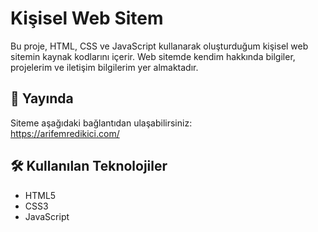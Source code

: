 # Kişisel Web Sitem

Bu proje, HTML, CSS ve JavaScript kullanarak oluşturduğum kişisel web sitemin kaynak kodlarını içerir. Web sitemde kendim hakkında bilgiler, projelerim ve iletişim bilgilerim yer almaktadır.

## 🔗 Yayında

Siteme aşağıdaki bağlantıdan ulaşabilirsiniz:  
https://arifemredikici.com/

## 🛠️ Kullanılan Teknolojiler

- HTML5  
- CSS3  
- JavaScript